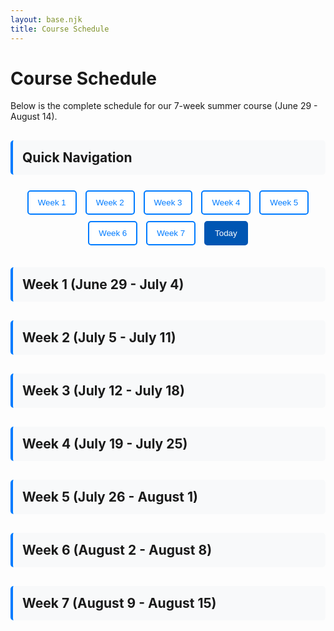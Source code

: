 ```yaml
---
layout: base.njk
title: Course Schedule
---
```


# Course Schedule

Below is the complete schedule for our 7-week summer course (June 29 - August 14). 

## Quick Navigation

<div class="week-nav">
  <button onclick="showWeek(1)" class="week-btn">Week 1</button>
  <button onclick="showWeek(2)" class="week-btn">Week 2</button>
  <button onclick="showWeek(3)" class="week-btn">Week 3</button>
  <button onclick="showWeek(4)" class="week-btn">Week 4</button>
  <button onclick="showWeek(5)" class="week-btn">Week 5</button>
  <button onclick="showWeek(6)" class="week-btn">Week 6</button>
  <button onclick="showWeek(7)" class="week-btn">Week 7</button>
  <button onclick="showToday()" class="today-btn">Today</button>
</div>

## Week 1 (June 29 - July 4)

<div id="week-1" class="week-section">

| Day | Date | Topic |Class Notes | Exercises / Lab |
|-----|------|-------------|-----------|-----|
| 1 | Sunday, June 29 | _Functions and Graphs_ | [Lecture 1](/notes/functions-and-graphs/) | [Exercises 1](/exercises/quadratic-functions/) |
| 2 | Monday, June 30 | _Function Transformations_ | - | [**Lab 1**](/labs/function-transformations/) |
| 3 | Tuesday, July 1 | _Introduction to Limits_ | [Lecture 2](/notes/limits-introduction/) | [Exercises 2](/exercises/limit-evaluation/) |
| 4 | Wednesday, July 2 | _Graphical Exploration of Limits_ | - | [**Lab 2**](/labs/limits-graphical-exploration/) |
| 5 | Thursday, July 3 | _Limits of Functions_ | Lecture 3 | Exercises 3 |
| - | Friday, July 4 | **No Class** |  |  |

</div>

## Week 2 (July 5 - July 11)

<div id="week-2" class="week-section">

| Day | Date | Topic |Class Notes | Exercises / Lab |
|-----|------|-------------|-----------|-----|
| 6 | Saturday, July 5 |  |  |  |
| 7 | Sunday, July 6 |  |  |  |
| 8 | Monday, July 7 |  |  |  |
| 9 | Tuesday, July 8 |  |  |  |
| 10 | Wednesday, July 9 |  |  |  |
| 11 | Thursday, July 10 |  |  |  |
| - | Friday, July 11 | **No Class** |  |  |

</div>

## Week 3 (July 12 - July 18)

<div id="week-3" class="week-section">

| Day | Date | Topic |Class Notes | Exercises / Lab |
|-----|------|-------------|-----------|-----|
| 12 | Saturday, July 12 |  |  |  |
| 13 | Sunday, July 13 |  |  |  |
| 14 | Monday, July 14 |  |  |  |
| 15 | Tuesday, July 15 |  |  |  |
| 16 | Wednesday, July 16 |  |  |  |
| 17 | Thursday, July 17 |  |  |  |
| - | Friday, July 18 | **No Class** |  |  |

</div>

## Week 4 (July 19 - July 25)

<div id="week-4" class="week-section">

| Day | Date | Topic |Class Notes | Exercises / Lab |
|-----|------|-------------|-----------|-----|
| 18 | Saturday, July 19 |  |  |  |
| 19 | Sunday, July 20 |  |  |  |
| 20 | Monday, July 21 |  |  |  |
| 21 | Tuesday, July 22 |  |  |  |
| 22 | Wednesday, July 23 |  |  |  |
| 23 | Thursday, July 24 |  |  |  |
| - | Friday, July 25 | **No Class** |  |  |

</div>

## Week 5 (July 26 - August 1)

<div id="week-5" class="week-section">

| Day | Date | Topic |Class Notes | Exercises / Lab |
|-----|------|-------------|-----------|-----|
| 24 | Saturday, July 26 |  |  |  |
| 25 | Sunday, July 27 |  |  |  |
| 26 | Monday, July 28 |  |  |  |
| 27 | Tuesday, July 29 |  |  |  |
| 28 | Wednesday, July 30 |  |  |  |
| 29 | Thursday, July 31 |  |  |  |
| - | Friday, August 1 | **No Class** |  |  |

</div>

## Week 6 (August 2 - August 8)

<div id="week-6" class="week-section">

| Day | Date | Topic |Class Notes | Exercises / Lab |
|-----|------|-------------|-----------|-----|
| 30 | Saturday, August 2 |  |  |  |
| 31 | Sunday, August 3 |  |  |  |
| 32 | Monday, August 4 |  |  |  |
| 33 | Tuesday, August 5 |  |  |  |
| 34 | Wednesday, August 6 |  |  |  |
| 35 | Thursday, August 7 |  |  |  |
| - | Friday, August 8 | **No Class** |  |  |

</div>

## Week 7 (August 9 - August 15)

<div id="week-7" class="week-section">

| Day | Date | Topic |Class Notes | Exercises / Lab |
|-----|------|-------------|-----------|-----|
| 36 | Saturday, August 9 |  |  |  |
| 37 | Sunday, August 10 |  |  |  |
| 38 | Monday, August 11 |  |  |  |
| 39 | Tuesday, August 12 |  |  |  |
| 40 | Wednesday, August 13 |  |  |  |
| 41 | Thursday, August 14 |  |  |  |
| - | Friday, August 15 | **No Class** |  |  |

</div>

<script>
// Week navigation functionality
function showWeek(weekNumber) {
    // Hide all week sections
    const weekSections = document.querySelectorAll('.week-section');
    weekSections.forEach(section => {
        section.style.display = 'none';
    });
    
    // Hide all week headers
    const weekHeaders = document.querySelectorAll('h2');
    weekHeaders.forEach(header => {
        if (header.textContent.includes('Week')) {
            header.style.display = 'none';
        }
    });
    
    // Show selected week
    const selectedWeek = document.getElementById(`week-${weekNumber}`);
    if (selectedWeek) {
        selectedWeek.style.display = 'block';
    }
    
    // Show the corresponding header
    const weekHeadersArray = Array.from(document.querySelectorAll('h2'));
    const targetHeader = weekHeadersArray.find(header => 
        header.textContent.includes(`Week ${weekNumber}`)
    );
    if (targetHeader) {
        targetHeader.style.display = 'block';
    }
    
    // Update active button
    document.querySelectorAll('.week-btn').forEach(btn => btn.classList.remove('active'));
    event.target.classList.add('active');
}

function showToday() {
    const today = new Date();
    const startDate = new Date('2024-06-29'); // Actual start date
    const daysDiff = Math.floor((today - startDate) / (1000 * 60 * 60 * 24));
    
    if (daysDiff >= 0 && daysDiff <= 40) {
        let weekNumber;
        if (daysDiff < 5) {
            weekNumber = 1; // First week (Sunday-Friday)
        } else {
            weekNumber = Math.floor((daysDiff - 5) / 7) + 2; // Subsequent weeks (Saturday-Friday)
        }
        showWeek(weekNumber);
        
        // Highlight today's row
        const todayRow = document.querySelector(`tr[data-day="${daysDiff + 1}"]`);
        if (todayRow) {
            todayRow.classList.add('today');
        }
    } else {
        showWeek(1); // Show week 1 if before start date
    }
}

// Initialize page
document.addEventListener('DOMContentLoaded', function() {
    // Show current week by default
    const today = new Date();
    const startDate = new Date('2024-06-29'); // Actual start date
    const daysDiff = Math.floor((today - startDate) / (1000 * 60 * 60 * 24));
    
    if (daysDiff >= 0 && daysDiff <= 40) {
        let weekNumber;
        if (daysDiff < 5) {
            weekNumber = 1; // First week (Sunday-Friday)
        } else {
            weekNumber = Math.floor((daysDiff - 5) / 7) + 2; // Subsequent weeks (Saturday-Friday)
        }
        showWeek(weekNumber);
    } else {
        showWeek(1); // Default to week 1 if before start date
    }
});
</script>

<style>
.week-nav {
    margin: 20px 0;
    text-align: center;
}

.week-btn, .today-btn {
    margin: 5px;
    padding: 10px 15px;
    border: 2px solid #007bff;
    background: white;
    color: #007bff;
    border-radius: 5px;
    cursor: pointer;
    transition: all 0.3s ease;
}

.week-btn:hover, .today-btn:hover {
    background: #007bff;
    color: white;
}

.week-btn.active {
    background: #007bff;
    color: white;
}

.today-btn {
    background: #0056b3;
    border-color: #0056b3;
    color: white;
}

.today-btn:hover {
    background: #004085;
    border-color: #004085;
}

.week-section {
    display: none;
    margin-bottom: 30px;
}

.week-section:first-of-type {
    display: block;
}

tr.today {
    background-color: #fff3cd !important;
    border-left: 4px solid #ffc107;
}

h2 {
    margin-top: 30px;
    padding: 15px;
    background: #f8f9fa;
    border-radius: 5px;
    border-left: 4px solid #007bff;
}

</style>




